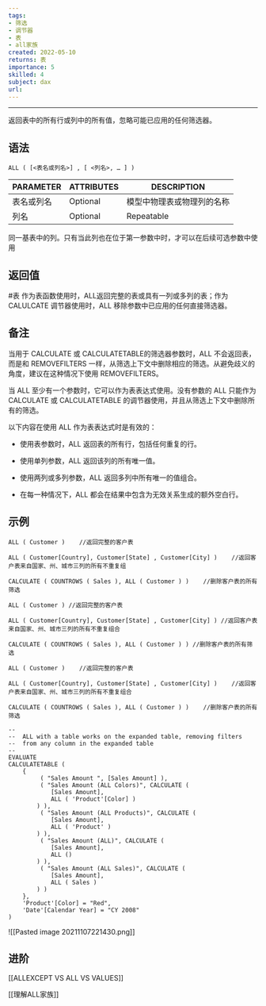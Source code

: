 ```yaml
---
tags: 
- 筛选 
- 调节器 
- 表
- all家族
created: 2022-05-10
returns: 表
importance: 5
skilled: 4
subject: dax
url: 
---
```


---

返回表中的所有行或列中的所有值，忽略可能已应用的任何筛选器。

## 语法

```DAX
ALL ( [<表名或列名>] , [ <列名>, … ] )
```

|PARAMETER|ATTRIBUTES|DESCRIPTION|
|--|--|--|
|表名或列名|Optional|模型中物理表或物理列的名称|
|列名|Optional |Repeatable|

同一基表中的列。只有当此列也在位于第一参数中时，才可以在后续可选参数中使用

## 返回值

#表  作为表函数使用时，ALL返回完整的表或具有一列或多列的表；作为 CALULCATE 调节器使用时，ALL 移除参数中已应用的任何直接筛选器。

## 备注

当用于 CALCULATE 或 CALCULATETABLE的筛选器参数时，ALL 不会返回表，而是和 REMOVEFILTERS 一样，从筛选上下文中删除相应的筛选。从避免歧义的角度，建议在这种情况下使用 REMOVEFILTERS。

当 ALL 至少有一个参数时，它可以作为表表达式使用。没有参数的 ALL 只能作为 CALCULATE 或 CALCULATETABLE 的调节器使用，并且从筛选上下文中删除所有的筛选。

以下内容在使用 ALL 作为表表达式时是有效的：

-   使用表参数时，ALL 返回表的所有行，包括任何重复的行。
    
-   使用单列参数，ALL 返回该列的所有唯一值。
    
-   使用两列或多列参数，ALL 返回多列中所有唯一的值组合。
    
-   在每一种情况下，ALL 都会在结果中包含为无效关系生成的额外空白行。
    

## 示例

```DAX
ALL ( Customer )    //返回完整的客户表
```

```DAX
ALL ( Customer[Country], Customer[State] , Customer[City] )    //返回客户表来自国家、州、城市三列的所有不重复组
```

```DAX
CALCULATE ( COUNTROWS ( Sales ), ALL ( Customer ) )    //删除客户表的所有筛选
```

```DAX
ALL ( Customer ) //返回完整的客户表
```

```DAX
ALL ( Customer[Country], Customer[State] , Customer[City] ) //返回客户表来自国家、州、城市三列的所有不重复组合
```

```DAX
CALCULATE ( COUNTROWS ( Sales ), ALL ( Customer ) ) //删除客户表的所有筛选
```

```DAX
ALL ( Customer )    //返回完整的客户表
```

```DAX
ALL ( Customer[Country], Customer[State] , Customer[City] )    //返回客户表来自国家、州、城市三列的所有不重复组合
```

```DAX
CALCULATE ( COUNTROWS ( Sales ), ALL ( Customer ) )    //删除客户表的所有筛选
```

```DAX
--
--  ALL with a table works on the expanded table, removing filters
--  from any column in the expanded table
--
EVALUATE
CALCULATETABLE (
    {
         ( "Sales Amount ", [Sales Amount] ),
         ( "Sales Amount (ALL Colors)", CALCULATE (
            [Sales Amount],
            ALL ( 'Product'[Color] )
        ) ),
         ( "Sales Amount (ALL Products)", CALCULATE (
            [Sales Amount],
            ALL ( 'Product' )
        ) ),
         ( "Sales Amount (ALL)", CALCULATE (
            [Sales Amount],
            ALL ()
        ) ),
         ( "Sales Amount (ALL Sales)", CALCULATE (
            [Sales Amount],
            ALL ( Sales )
        ) )
    },
    'Product'[Color] = "Red",
    'Date'[Calendar Year] = "CY 2008"
)
```

![[Pasted image 20211107221430.png]]

## 进阶

[[ALLEXCEPT VS ALL VS VALUES]]

[[理解ALL家族]]